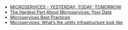 

* [MICROSERVICES – YESTERDAY, TODAY, TOMORROW](https://garysmicroservices.wordpress.com/)
* [The Hardest Part About Microservices: Your Data](https://dzone.com/articles/the-hardest-part-about-microservices-your-data)
* [Microservices Best Practices](https://dzone.com/articles/microservices-best-practices)
* [Microservices: What’s the utility infrastructure look like](https://garysmicroservices.wordpress.com/2015/09/10/microservices-whats-the-utility-infrastructure-look-like/)

